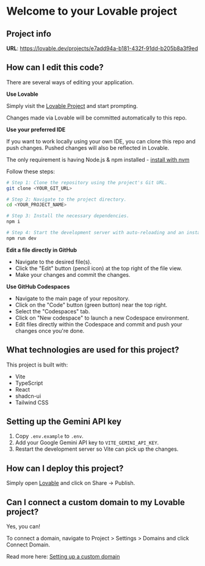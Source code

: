 # Welcome to your Lovable project

## Project info

**URL**: https://lovable.dev/projects/e7add94a-b181-432f-91dd-b205b8a3f9ed

## How can I edit this code?

There are several ways of editing your application.

**Use Lovable**

Simply visit the [Lovable Project](https://lovable.dev/projects/e7add94a-b181-432f-91dd-b205b8a3f9ed) and start prompting.

Changes made via Lovable will be committed automatically to this repo.

**Use your preferred IDE**

If you want to work locally using your own IDE, you can clone this repo and push changes. Pushed changes will also be reflected in Lovable.

The only requirement is having Node.js & npm installed - [install with nvm](https://github.com/nvm-sh/nvm#installing-and-updating)

Follow these steps:

```sh
# Step 1: Clone the repository using the project's Git URL.
git clone <YOUR_GIT_URL>

# Step 2: Navigate to the project directory.
cd <YOUR_PROJECT_NAME>

# Step 3: Install the necessary dependencies.
npm i

# Step 4: Start the development server with auto-reloading and an instant preview.
npm run dev
```

**Edit a file directly in GitHub**

- Navigate to the desired file(s).
- Click the "Edit" button (pencil icon) at the top right of the file view.
- Make your changes and commit the changes.

**Use GitHub Codespaces**

- Navigate to the main page of your repository.
- Click on the "Code" button (green button) near the top right.
- Select the "Codespaces" tab.
- Click on "New codespace" to launch a new Codespace environment.
- Edit files directly within the Codespace and commit and push your changes once you're done.

## What technologies are used for this project?

This project is built with:

- Vite
- TypeScript
- React
- shadcn-ui
- Tailwind CSS

## Setting up the Gemini API key

1. Copy `.env.example` to `.env`.
2. Add your Google Gemini API key to `VITE_GEMINI_API_KEY`.
3. Restart the development server so Vite can pick up the changes.

## How can I deploy this project?

Simply open [Lovable](https://lovable.dev/projects/e7add94a-b181-432f-91dd-b205b8a3f9ed) and click on Share -> Publish.

## Can I connect a custom domain to my Lovable project?

Yes, you can!

To connect a domain, navigate to Project > Settings > Domains and click Connect Domain.

Read more here: [Setting up a custom domain](https://docs.lovable.dev/tips-tricks/custom-domain#step-by-step-guide)
